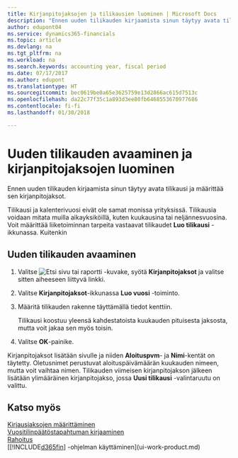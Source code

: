 ```yaml
---
title: Kirjanpitojaksojen ja tilikausien luominen | Microsoft Docs
description: "Ennen uuden tilikauden kirjaamista sinun täytyy avata tilikausi ja määrittää sen kirjanpitojaksot."
author: edupont04
ms.service: dynamics365-financials
ms.topic: article
ms.devlang: na
ms.tgt_pltfrm: na
ms.workload: na
ms.search.keywords: accounting year, fiscal period
ms.date: 07/17/2017
ms.author: edupont
ms.translationtype: HT
ms.sourcegitcommit: bec0619be0a65e3625759e13d2866ac615d7513c
ms.openlocfilehash: da22c77f35c1a893d3ee80fb6468553670977686
ms.contentlocale: fi-fi
ms.lasthandoff: 01/30/2018

---
```

# <a name="open-a-new-fiscal-year-and-create-accounting-periods"></a>Uuden tilikauden avaaminen ja kirjanpitojaksojen luominen
Ennen uuden tilikauden kirjaamista sinun täytyy avata tilikausi ja määrittää sen kirjanpitojaksot.  

Tilikausi ja kalenterivuosi eivät ole samat monissa yrityksissä. Tilikausia voidaan mitata muilla aikayksiköillä, kuten kuukausina tai neljännesvuosina. Voit määrittää liiketoiminnan tarpeita vastaavat tilikaudet **Luo tilikausi** -ikkunassa. Kuitenkin   

## <a name="to-open-a-new-fiscal-year"></a>Uuden tilikauden avaaminen
1. Valitse ![Etsi sivu tai raportti](media/ui-search/search_small.png "Etsi sivu tai raportti -kuvake") -kuvake, syötä **Kirjanpitojaksot** ja valitse sitten aiheeseen liittyvä linkki.
2. Valitse **Kirjanpitojaksot**-ikkunassa **Luo vuosi** -toiminto.
3. Määritä tilikauden rakenne täyttämällä tiedot kenttiin.

    Tilikausi koostuu yleensä kahdestatoista kuukauden pituisesta jaksosta, mutta voit jakaa sen myös toisin.
4. Valitse **OK**-painike.

Kirjanpitojaksot lisätään sivulle ja niiden **Aloituspvm**- ja **Nimi**-kentät on täytetty. Oletusnimet perustuvat aloituspäivämäärän kuukauden nimeen, mutta voit vaihtaa nimen. Tilikauden viimeisen kirjanpitojakson jälkeen lisätään ylimääräinen kirjanpitojakso, jossa **Uusi tilikausi** -valintaruutu on valittu.  


## <a name="see-also"></a>Katso myös
[Kirjausjaksojen määrittäminen](finance-how-specify-posting-periods.md)  
[Vuositilinpäätöstapahtuman kirjaaminen](year-how-post-year-end-close-entry.md)  
[Rahoitus](finance.md)  
[[!INCLUDE[d365fin](includes/d365fin_md.md)] -ohjelman käyttäminen](ui-work-product.md)


